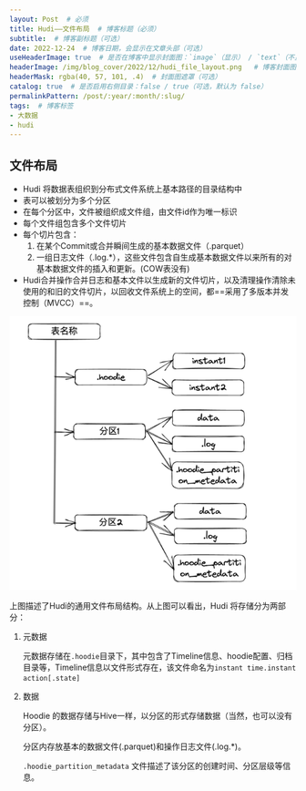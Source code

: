```yaml
---
layout: Post  # 必须
title: Hudi——文件布局  # 博客标题（必须）
subtitle:  # 博客副标题（可选）
date: 2022-12-24  # 博客日期，会显示在文章头部（可选）
useHeaderImage: true  # 是否在博客中显示封面图：`image`（显示） / `text`（不显示）（可选，默认为 `text`）
headerImage: /img/blog_cover/2022/12/hudi_file_layout.png   # 博客封面图（必须，即使上一项选了 `text`，图片也需要在首页显示）
headerMask: rgba(40, 57, 101, .4)  # 封面图遮罩（可选）
catalog: true  # 是否启用右侧目录：false / true（可选，默认为 false）
permalinkPattern: /post/:year/:month/:slug/
tags:  # 博客标签
- 大数据
- hudi
---
```


## 文件布局

- Hudi 将数据表组织到分布式文件系统上基本路径的目录结构中
- 表可以被划分为多个分区
- 在每个分区中，文件被组织成文件组，由文件id作为唯一标识
- 每个文件组包含多个文件切片
- 每个切片包含：
  1. 在某个Commit或合并瞬间生成的基本数据文件（.parquet）
  2. 一组日志文件（.log.*），这些文件包含自生成基本数据文件以来所有的对基本数据文件的插入和更新。(COW表没有)
- Hudi合并操作合并日志和基本文件以生成新的文件切片，以及清理操作清除未使用的和旧的文件切片，以回收文件系统上的空间，都==采用了多版本并发控制（MVCC）==。



![](./img/hudi_file_layout.png)

上图描述了Hudi的通用文件布局结构。从上图可以看出，Hudi 将存储分为两部分：

1. 元数据

   元数据存储在`.hoodie`目录下，其中包含了Timeline信息、hoodie配置、归档目录等，Timeline信息以文件形式存在，该文件命名为`instant time.instant action[.state]`

2. 数据

   Hoodie 的数据存储与Hive一样，以分区的形式存储数据（当然，也可以没有分区）。
   
   分区内存放基本的数据文件(.parquet)和操作日志文件(.log.*)。
   
   `.hoodie_partition_metadata` 文件描述了该分区的创建时间、分区层级等信息。

